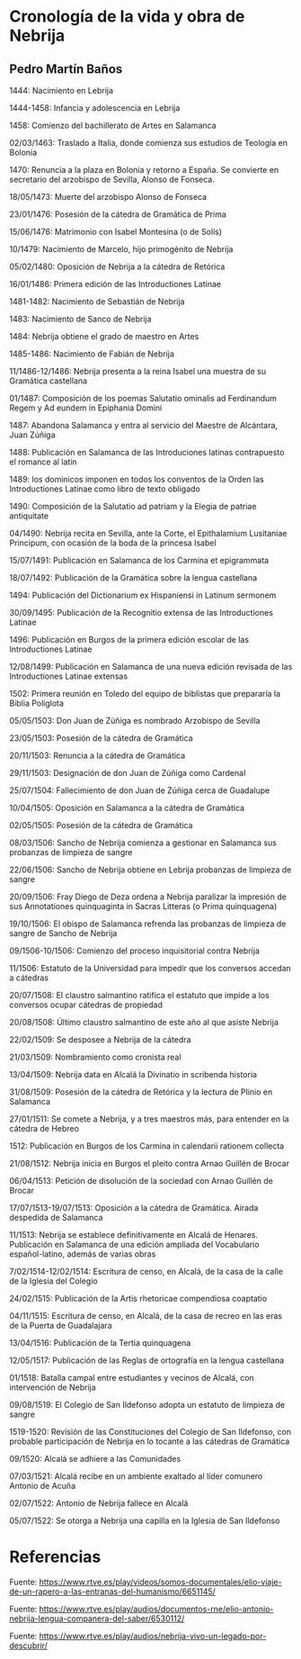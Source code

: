 [comment]: <> (pon las fechas con del formato dd/mm/yyyy )
[comment]: <> (un rango de fechas es separado por un guión)

# Cronología de la vida y obra de Nebrija
## Pedro Martín Baños

1444: Nacimiento en Lebrija

1444-1458: Infancia y adolescencia en Lebrija

1458: Comienzo del bachillerato de Artes en Salamanca

02/03/1463: Traslado a Italia, donde comienza sus estudios de Teología en Bolonia 

1470: Renuncia a la plaza en Bolonia y retorno a España. Se convierte en secretario del arzobispo de Sevilla, Alonso de Fonseca.

18/05/1473: Muerte del arzobispo Alonso de Fonseca

23/01/1476: Posesión de la cátedra de Gramática de Prima 

15/06/1476: Matrimonio con Isabel Montesina (o de Solís) 

10/1479: Nacimiento de Marcelo, hijo primogénito de Nebrija

05/02/1480:  Oposición de Nebrija a la cátedra de Retórica 

16/01/1486: Primera edición de las Introductiones Latinae 

1481-1482: Nacimiento de Sebastián de Nebrija

1483: Nacimiento de Sanco de Nebrija

1484: Nebrija obtiene el grado de maestro en Artes 

1485-1486: Nacimiento de Fabián de Nebrija

11/1486-12/1486: Nebrija presenta a la reina Isabel una muestra de su Gramática castellana 

01/1487: Composición de los poemas Salutatio ominalis ad Ferdinandum Regem y Ad eundem in Epiphania Domini 

1487: Abandona Salamanca y entra al servicio del Maestre de Alcántara, Juan Zúñiga

1488: Publicación en Salamanca de las Introduciones latinas contrapuesto el romance al latín 

1489: los dominicos imponen en todos los conventos de la Orden las Introductiones Latinae como libro de texto obligado 

1490: Composición de la Salutatio ad patriam y la Elegia de patriae antiquitate 

04/1490: Nebrija recita en Sevilla, ante la Corte, el Epithalamium Lusitaniae Principum, con ocasión de la boda de la princesa Isabel

15/07/1491: Publicación en Salamanca de los Carmina et epigrammata

18/07/1492: Publicación de la Gramática sobre la lengua castellana 

1494: Publicación del Dictionarium ex Hispaniensi in Latinum sermonem

30/09/1495: Publicación de la Recognitio extensa de las Introductiones Latinae

1496: Publicación en Burgos de la primera edición escolar de las Introductiones Latinae 

12/08/1499: Publicación en Salamanca de una nueva edición revisada de las Introductiones Latinae extensas

1502: Primera reunión en Toledo del equipo de biblistas que prepararía la Biblia Políglota 

05/05/1503: Don Juan de Zúñiga es nombrado Arzobispo de Sevilla 

23/05/1503: Posesión de la cátedra de Gramática 

20/11/1503: Renuncia a la cátedra de Gramática 

29/11/1503: Designación de don Juan de Zúñiga como Cardenal

25/07/1504: Fallecimiento de don Juan de Zúñiga cerca de Guadalupe

10/04/1505: Oposición en Salamanca a la cátedra de Gramática

02/05/1505: Posesión de la cátedra de Gramática

08/03/1506: Sancho de Nebrija comienza a gestionar en Salamanca sus probanzas de limpieza de sangre

22/06/1506: Sancho de Nebrija obtiene en Lebrija probanzas de limpieza de sangre 

20/09/1506: Fray Diego de Deza ordena a Nebrija paralizar la impresión de sus Annotationes quinquaginta in Sacras Litteras (o Prima quinquagena)

19/10/1506: El obispo de Salamanca refrenda las probanzas de limpieza de sangre de Sancho de Nebrija 

09/1506-10/1506: Comienzo del proceso inquisitorial contra Nebrija

11/1506: Estatuto de la Universidad para impedir que los conversos accedan a cátedras

20/07/1508: El claustro salmantino ratifica el estatuto que impide a los conversos ocupar cátedras de propiedad

20/08/1508: Último claustro salmantino de este año al que asiste Nebrija

22/02/1509: Se desposee a Nebrija de la cátedra 

21/03/1509: Nombramiento como cronista real

13/04/1509: Nebrija data en Alcalá la Divinatio in scribenda historia 

31/08/1509: Posesión de la cátedra de Retórica y la lectura de Plinio en Salamanca

27/01/1511: Se comete a Nebrija, y a tres maestros más, para entender en la cátedra de Hebreo 

1512: Publicación en Burgos de los Carmina in calendarii rationem collecta

21/08/1512: Nebrija inicia en Burgos el pleito contra Arnao Guillén de Brocar

06/04/1513: Petición de disolución de la sociedad con Arnao Guillén de Brocar

17/07/1513-19/07/1513: Oposición a la cátedra de Gramática. Airada despedida de Salamanca

11/1513: Nebrija se establece definitivamente en Alcalá de Henares. Publicación en Salamanca de una edición ampliada del Vocabulario español-latino, además de varias obras

7/02/1514-12/02/1514: Escritura de censo, en Alcalá, de la casa de la calle de la Iglesia del Colegio

24/02/1515: Publicación de la Artis rhetoricae compendiosa coaptatio

04/11/1515: Escritura de censo, en Alcalá, de la casa de recreo en las eras de la Puerta de Guadalajara

13/04/1516: Publicación de la Tertia quinquagena

12/05/1517: Publicación de las Reglas de ortografía en la lengua castellana

01/1518: Batalla campal entre estudiantes y vecinos de Alcalá, con intervención de Nebrija

09/08/1519: El Colegio de San Ildefonso adopta un estatuto de limpieza de sangre

1519-1520: Revisión de las Constituciones del Colegio de San Ildefonso, con probable participación de Nebrija en lo tocante a las cátedras de Gramática

09/1520: Alcalá se adhiere a las Comunidades

07/03/1521: Alcalá recibe en un ambiente exaltado al líder comunero Antonio de Acuña

02/07/1522: Antonio de Nebrija fallece en Alcalá

05/07/1522: Se otorga a Nebrija una capilla en la Iglesia de San Ildefonso

# Referencias

Fuente: https://www.rtve.es/play/videos/somos-documentales/elio-viaje-de-un-rapero-a-las-entranas-del-humanismo/6651145/

Fuente: https://www.rtve.es/play/audios/documentos-rne/elio-antonio-nebrija-lengua-companera-del-saber/6530112/

Fuente: https://www.rtve.es/play/audios/nebrija-vivo-un-legado-por-descubrir/



